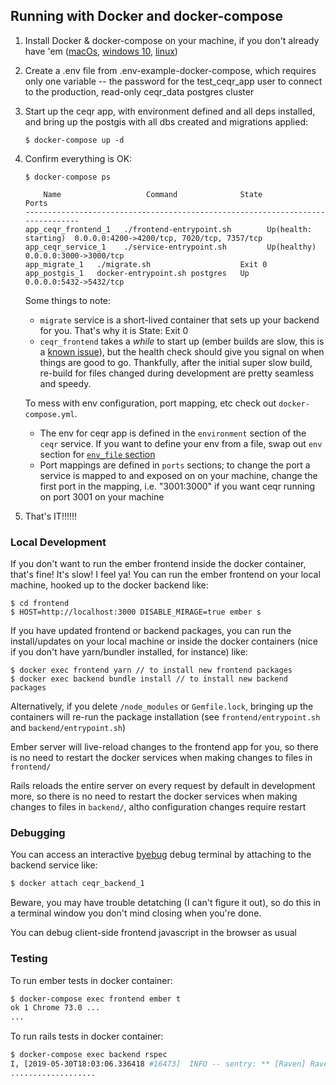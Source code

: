 ## Running with Docker and docker-compose
1. Install Docker & docker-compose on your machine, if you don't already have 'em
([macOs](https://runnable.com/docker/install-docker-on-macos), [windows 10](https://runnable.com/docker/install-docker-on-windows-10), [linux](https://runnable.com/docker/install-docker-on-linux))

2. Create a .env file from .env-example-docker-compose, which requires only one variable -- the password for the test_ceqr_app user to connect to the production, read-only ceqr_data postgres cluster
3. Start up the ceqr app, with environment defined and all deps installed, and bring up the postgis with all dbs created and migrations applied:
    ```
    $ docker-compose up -d
    ```
4. Confirm everything is OK:
    ```
    $ docker-compose ps

        Name                   Command              State            Ports
    -------------------------------------------------------------------------------
    app_ceqr_frontend_1   ./frontend-entrypoint.sh        Up(health: starting)  0.0.0.0:4200->4200/tcp, 7020/tcp, 7357/tcp
    app_ceqr_service_1    ./service-entrypoint.sh         Up(healthy)       0.0.0.0:3000->3000/tcp
    app_migrate_1   ./migrate.sh                    Exit 0
    app_postgis_1   docker-entrypoint.sh postgres   Up       0.0.0.0:5432->5432/tcp
    ```
    Some things to note:
     - `migrate` service is a short-lived container that sets up your backend for you. That's why it is State: Exit 0
     - `ceqr_frontend` takes a _while_ to start up (ember builds are slow, this is a [known issue](https://docs.docker.com/docker-for-mac/troubleshoot/#/known-issues)), but the health check should give you signal on when things are good to go. Thankfully, after the initial super slow build, re-build for files changed during development are pretty seamless and speedy.

    To mess with env configuration, port mapping, etc check out `docker-compose.yml`.
     - The env for ceqr app is defined in the `environment` section of the `ceqr` service. If you want to define your env from a file, swap out `env` section for [`env_file` section](https://docs.docker.com/compose/compose-file/#env_file)
     - Port mappings are defined in `ports` sections; to change the port a service is mapped to and exposed on on your machine, change the first port in the mapping, i.e. "3001:3000" if you want ceqr running on port 3001 on your machine

5.  That's IT!!!!!!


### Local Development

If you don't want to run the ember frontend inside the docker container, that's fine! It's slow! I feel ya! You can run the ember frontend on your local machine, hooked up to the docker backend like:
```
$ cd frontend
$ HOST=http://localhost:3000 DISABLE_MIRAGE=true ember s
```

If you have updated frontend or backend packages, you can run the install/updates on your local machine or inside the docker containers (nice if you don't have yarn/bundler installed, for instance) like:
```
$ docker exec frontend yarn // to install new frontend packages
$ docker exec backend bundle install // to install new backend packages
```
Alternatively, if you delete `/node_modules` or `Gemfile.lock`, bringing up the containers will re-run the package installation (see `frontend/entrypoint.sh` and `backend/entrypoint.sh`)


Ember server will live-reload changes to the frontend app for you, so there is no need to restart the docker services when making changes to files in `frontend/`


Rails reloads the entire server on every request by default in development more, so there is no need to restart the docker services when making changes to files in `backend/`, altho configuration changes require restart


### Debugging
You can access an interactive [byebug](https://github.com/deivid-rodriguez/byebug) debug terminal by attaching to the backend service like:
```sh
$ docker attach ceqr_backend_1
```
Beware, you may have trouble detatching (I can't figure it out), so do this in a terminal window you don't mind closing when you're done.


You can debug client-side frontend javascript in the browser as usual


### Testing
To run ember tests in docker container:
```sh
$ docker-compose exec frontend ember t
ok 1 Chrome 73.0 ...
...
```

To run rails tests in docker container:
```sh
$ docker-compose exec backend rspec
I, [2019-05-30T18:03:06.336418 #16473]  INFO -- sentry: ** [Raven] Raven 2.9.0 configured not to capture errors: DSN not set
...................
```
